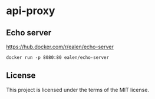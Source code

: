 # api-proxy

## Echo server

https://hub.docker.com/r/ealen/echo-server

```
docker run -p 8080:80 ealen/echo-server
```

## License

This project is licensed under the terms of the MIT license.
